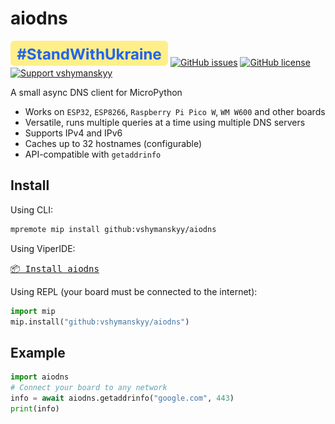 # aiodns

[![StandWithUkraine](https://raw.githubusercontent.com/vshymanskyy/StandWithUkraine/main/badges/StandWithUkraine.svg)](https://github.com/vshymanskyy/StandWithUkraine/blob/main/docs/README.md) 
[![GitHub issues](https://img.shields.io/github/issues-raw/vshymanskyy/aiodns?style=flat-square&label=issues&color=green)](https://github.com/vshymanskyy/aiodns/issues) 
[![GitHub license](https://img.shields.io/badge/license-MIT-blue?style=flat-square)](https://github.com/vshymanskyy/aiodns) 
[![Support vshymanskyy](https://img.shields.io/static/v1?label=support&message=%E2%9D%A4&color=%23fe8e86)](https://quicknote.io/da0a7d50-bb49-11ec-936a-6d7fd5a2de08) 

<!-- [![Build status](https://img.shields.io/github/actions/workflow/status/vshymanskyy/aiodns/static.yml?branch=main&style=flat-square&logo=github&label=build)](https://github.com/vshymanskyy/aiodns/actions) -->
<!--[![GitHub Repo stars](https://img.shields.io/github/stars/vshymanskyy/aiodns?style=flat-square&color=green)](https://github.com/vshymanskyy/aiodns/stargazers) -->

A small async DNS client for MicroPython

- Works on `ESP32`, `ESP8266`, `Raspberry Pi Pico W`, `WM W600` and other boards
- Versatile, runs multiple queries at a time using multiple DNS servers
- Supports IPv4 and IPv6
- Caches up to 32 hostnames (configurable)
- API-compatible with `getaddrinfo`

## Install

Using CLI:

```sh
mpremote mip install github:vshymanskyy/aiodns
```

Using ViperIDE:

[<kbd>📦 Install aiodns</kbd>](https://viper-ide.org/?import=github:vshymanskyy/aiodns)

Using REPL (your board must be connected to the internet):

```py
import mip
mip.install("github:vshymanskyy/aiodns")
```

## Example

```py
import aiodns
# Connect your board to any network
info = await aiodns.getaddrinfo("google.com", 443)
print(info)
```

